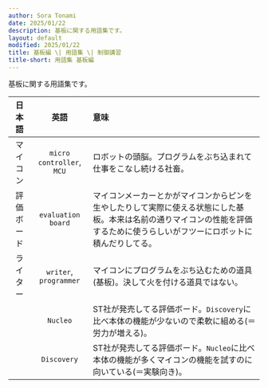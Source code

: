 ```yaml
---
author: Sora Tonami
date: 2025/01/22
description: 基板に関する用語集です。
layout: default
modified: 2025/01/22
title: 基板編 \| 用語集 \| 制御講習
title-short: 用語集 基板編
---
```


基板に関する用語集です。

|   日本語   |           英語            | 意味                                                                                                                                                                           |
| :--------: | :-----------------------: | :----------------------------------------------------------------------------------------------------------------------------------------------------------------------------- |
|  マイコン  | `micro controller`, `MCU` | ロボットの頭脳。プログラムをぶち込まれて仕事をこなし続ける社畜。                                                                                                               |
| 評価ボード |    `evaluation board`     | マイコンメーカーとかがマイコンからピンを生やしたりして実際に使える状態にした基板。本来は名前の通りマイコンの性能を評価するために使うらしいがフツーにロボットに積んだりしてる。 |
|  ライター  |  `writer`, `programmer`   | マイコンにプログラムをぶち込むための道具(基板)。決して火を付ける道具ではない。                                                                                                 |
|            |         `Nucleo`          | ST社が発売してる評価ボード。`Discovery`に比べ本体の機能が少ないので柔軟に組める(＝労力が増える)。                                                                              |
|            |        `Discovery`        | ST社が発売してる評価ボード。`Nucleo`に比べ本体の機能が多くマイコンの機能を試すのに向いている(＝実験向き)。                                                                     |
